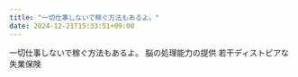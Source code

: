 ```yaml
---
title: "一切仕事しないで稼ぐ方法もあるよ。"
date: 2024-12-21T15:33:51+09:00
---
```

一切仕事しないで稼ぐ方法もあるよ。
脳の処理能力の提供
若干ディストピアな失業保険
